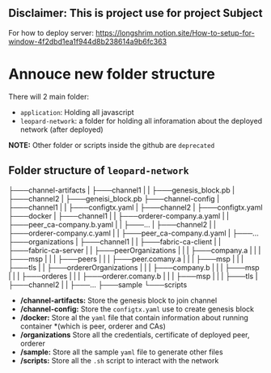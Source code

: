 ## Disclaimer: This is project use for project Subject
For how to deploy server: https://longshrim.notion.site/How-to-setup-for-window-4f2dbd1ea1f944d8b238614a9b6fc363

# Annouce new folder structure
 
There will 2 main folder:

- `application`: Holding all javascript 
- `leopard-network`: a folder for holding all inforamation about the deployed network (after deployed)

**NOTE:** Other folder or scripts inside the github are `deprecated`

## Folder structure of `leopard-network`

├───channel-artifacts
|   ├───channel1
|   |   ├───genesis_block.pb
|   ├───channel2
|       ├───geneisi_block.pb
├───channel-config
|   ├───channel1
|   |   ├───configtx.yaml
|   ├───channel2
|       ├───configtx.yaml
├───docker
|   ├───channel1
|   |   ├───orderer-company.a.yaml
|   |   ├───peer_ca-company.b.yaml
|   |   ├───...
|   ├───channel2
|   |   ├───orderer-company.c.yaml
|   |   ├───peer_ca-company.d.yaml
|       ├───...
├───organizations
|   ├───channel1
|   |   ├───fabric-ca-client
|   |   ├───fabric-ca-server
|   |   ├───peerOrganizations
|   |   |   ├───company.a
|   |   |       ├───msp
|   |   |       ├───peers
|   |   |           ├───peer.comany.a
|   |   |               ├───msp
|   |   |               ├───tls
|   |   ├───ordererOrganizations
|   |   |   ├───company.b
|   |   |       ├───msp
|   |   |       ├───orderes
|   |   |           ├───orderer.comany.b
|   |   |               ├───msp
|   |   |               ├───tls
|   ├───channel2
|   |   ├───...
├───sample
└───scripts

- **/channel-artifacts:** Store the genesis block to join channel
- **/channel-config:** Store the `configtx.yaml` use to create genesis block
- **/docker:** Store al the `yaml` file that contain information about running container *(which is peer, orderer and CAs)
- **/organizations** Store all the credentials, certificate of deployed peer, orderer
- **/sample:** Store all the sample `yaml` file to generate other files
- **/scripts:** Store all the `.sh` script to interact with the network